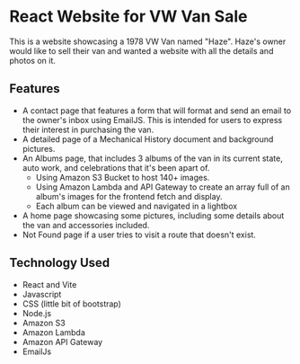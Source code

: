 # React Website for VW Van Sale
This is a website showcasing a 1978 VW Van named "Haze". Haze's owner would like to sell their van and wanted a website with all the details and photos on it.

## Features
- A contact page that features a form that will format and send an email to the owner's inbox using EmailJS. This is intended for users to express their interest in purchasing the van. 
- A detailed page of a Mechanical History document and background pictures.
- An Albums page, that includes 3 albums of the van in its current state, auto work, and celebrations that it's been apart of.
    - Using Amazon S3 Bucket to host 140+ images.
    - Using Amazon Lambda and API Gateway to create an array full of an album's images for the frontend fetch and display.
    - Each album can be viewed and navigated in a lightbox
- A home page showcasing some pictures, including some details about the van and accessories included.
- Not Found page if a user tries to visit a route that doesn't exist.

## Technology Used
- React and Vite
- Javascript
- CSS (little bit of bootstrap)
- Node.js
- Amazon S3
- Amazon Lambda
- Amazon API Gateway
- EmailJs

